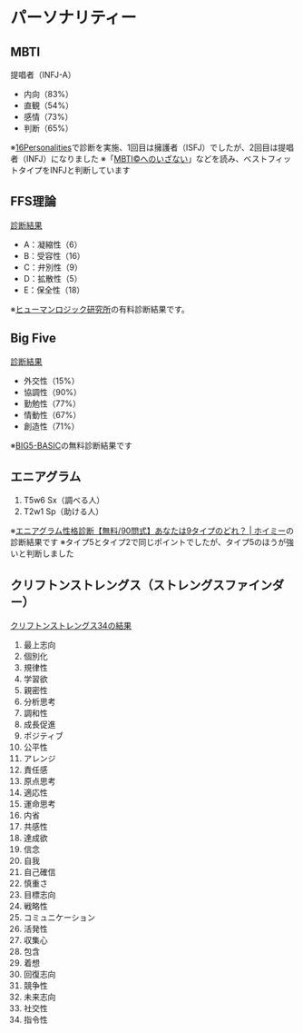 # パーソナリティー
## MBTI
提唱者（INFJ-A）

- 内向（83%）
- 直観（54%）
- 感情（73%）
- 判断（65%）

※[16Personalities](https://www.16personalities.com/ja/%E6%80%A7%E6%A0%BC%E8%A8%BA%E6%96%AD%E3%83%86%E3%82%B9%E3%83%88)で診断を実施、1回目は擁護者（ISFJ）でしたが、2回目は提唱者（INFJ）になりました
※「[MBTI©️へのいざない](https://www.jppjapan.com/jws/information/?page=mbti_invitation)」などを読み、ベストフィットタイプをINFJと判断しています

## FFS理論
[診断結果](https://www.dropbox.com/scl/fi/ijs33u8qw5g426xyftbna/_-FFS.pdf?rlkey=osjyi1yl2bd26qambfv4ubrre&dl=0)

- A：凝縮性（6）
- B：受容性（16）
- C：弁別性（9）
- D：拡散性（5）
- E：保全性（18）

※[ヒューマンロジック研究所](http://www.human-logic.jp/)の有料診断結果です。

## Big Five
[診断結果](https://www.dropbox.com/scl/fi/y2u99kcg4e1tezvs8g8fx/big5-basic.com_front_index.php_route-logic_result.png?rlkey=3ocrk1vveiicltbb3gfj6u8ih&dl=0)

- 外交性（15%）
- 協調性（90%）
- 勤勉性（77%）
- 情動性（67%）
- 創造性（71%）

※[BIG5-BASIC](https://big5-basic.com/front/index.php)の無料診断結果です

## エニアグラム
1. T5w6 Sx（調べる人）
2. T2w1 Sp（助ける人）

※[エニアグラム性格診断【無料/90問式】あなたは9タイプのどれ？ \| ホイミー](https://hoyme.jp/eniatest)の診断結果です
※タイプ5とタイプ2で同じポイントでしたが、タイプ5のほうが強いと判断しました

## クリフトンストレングス（ストレングスファインダー）
[クリフトンストレングス34の結果](https://www.dropbox.com/s/lxsuxhjl9x9jfft/all-34-501-0-69335559-20211212185644733000000-bey1ai.pdf?dl=0)

1. 最上志向
2. 個別化
3. 規律性
4. 学習欲
5. 親密性
6. 分析思考
7. 調和性
8. 成長促進
9. ポジティブ
10. 公平性
11. アレンジ
12. 責任感
13. 原点思考
14. 適応性
15. 運命思考
16. 内省
17. 共感性
18. 達成欲
19. 信念
20. 自我
21. 自己確信
22. 慎重さ
23. 目標志向
24. 戦略性
25. コミュニケーション
26. 活発性
27. 収集心
28. 包含
29. 着想
30. 回復志向
31. 競争性
32. 未来志向
33. 社交性
34. 指令性